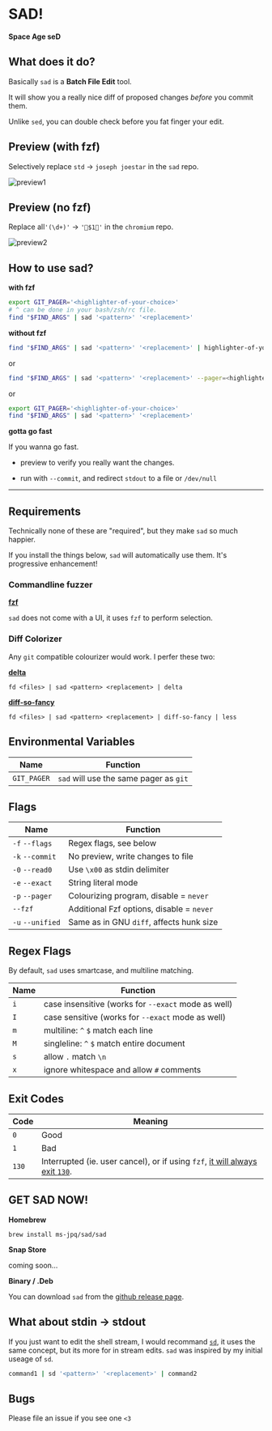 # SAD!

**Space Age seD**

## What does it do?

Basically `sad` is a **Batch File Edit** tool.

It will show you a really nice diff of proposed changes *before* you commit them.

Unlike `sed`, you can double check before you fat finger your edit.

## Preview (with fzf)

Selectively replace `std` -> `joseph joestar` in the `sad` repo.

![preview1](https://github.com/ms-jpq/sad/raw/master/previews/preview1.gif)

## Preview (no fzf)

Replace all`'(\d+)'` -> `'🌈$1🌈'` in the `chromium` repo.

![preview2](https://github.com/ms-jpq/sad/raw/master/previews/preview2.gif)

## How to use sad?

**with fzf**

```sh
export GIT_PAGER='<highlighter-of-your-choice>'
# ^ can be done in your bash/zsh/rc file.
find "$FIND_ARGS" | sad '<pattern>' '<replacement>'
```

**without fzf**

```sh
find "$FIND_ARGS" | sad '<pattern>' '<replacement>' | highlighter-of-your-choice
```

or

```sh
find "$FIND_ARGS" | sad '<pattern>' '<replacement>' --pager=<highlighter-of-your-choice>
```

or

```sh
export GIT_PAGER='<highlighter-of-your-choice>'
find "$FIND_ARGS" | sad '<pattern>' '<replacement>'
```

**gotta go fast**

If you wanna go fast.

* preview to verify you really want the changes.

* run with `--commit`, and redirect `stdout` to a file or `/dev/null`

---

## Requirements

Technically none of these are "required", but they make `sad` so much happier.

If you install the things below, `sad` will automatically use them. It's progressive enhancement!

### Commandline fuzzer

[**fzf**](https://github.com/junegunn/fzf)

`sad` does not come with a UI, it uses `fzf` to perform selection.

### Diff Colorizer

Any `git` compatible colourizer would work. I perfer these two:

[**delta**](https://github.com/dandavison/delta)

`fd <files> | sad <pattern> <replacement> | delta`

[**diff-so-fancy**](https://github.com/so-fancy/diff-so-fancy)

`fd <files> | sad <pattern> <replacement> | diff-so-fancy | less`

## Environmental Variables

Name        | Function
------------|---------
`GIT_PAGER` | `sad` will use the same pager as `git`

## Flags

Name                                | Function
------------------------------------|---------
`-f` `--flags`                      | Regex flags, see below
`-k` `--commit`                     | No preview, write changes to file
`-0` `--read0`                      | Use `\x00` as stdin delimiter
`-e` `--exact`                      | String literal mode
`-p` `--pager`                      | Colourizing program, disable = `never`
`--fzf`                             | Additional Fzf options, disable = `never`
`-u` `--unified`                    | Same as in GNU `diff`, affects hunk size

## Regex Flags

By default, `sad` uses smartcase, and multiline matching.

Name | Function
-----|---------
`i`  | case insensitive (works for `--exact` mode as well)
`I`  | case sensitive (works for `--exact` mode as well)
`m`  | multiline: `^` `$` match each line
`M`  | singleline: `^` `$` match entire document
`s`  | allow `.` match `\n`
`x`  | ignore whitespace and allow `#` comments

## Exit Codes

Code  | Meaning
------|---------
`0`   | Good
`1`   | Bad
`130` | Interrupted (ie. user cancel), or if using `fzf`, [it will always exit `130`](https://github.com/ms-jpq/sad/issues/5).

## GET SAD NOW!

**Homebrew**

`brew install ms-jpq/sad/sad`

**Snap Store**

coming soon...

**Binary / .Deb**

You can download `sad` from the [github release page](https://github.com/ms-jpq/sad/releases).

## What about stdin -> stdout

If you just want to edit the shell stream, I would recommand [`sd`](https://github.com/chmln/sd), it uses the same concept, but its more for in stream edits. `sad` was inspired by my initial useage of `sd`.

```sh
command1 | sd '<pattern>' '<replacement>' | command2
```
## Bugs

Please file an issue if you see one `<3`
